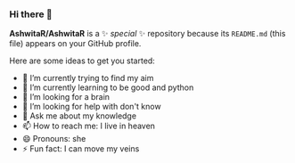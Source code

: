 ### Hi there 👋


**AshwitaR/AshwitaR** is a ✨ _special_ ✨ repository because its `README.md` (this file) appears on your GitHub profile.

Here are some ideas to get you started:

- 🔭 I’m currently trying to find my aim
- 🌱 I’m currently learning to be good and python
- 👯 I’m looking for a brain
- 🤔 I’m looking for help with don't know
- 💬 Ask me about my knowledge
- 📫 How to reach me: I live in heaven
- 😄 Pronouns: she
- ⚡ Fun fact: I can move my veins

